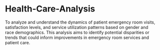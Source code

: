 # Health-Care-Analysis
To analyze and understand the dynamics of patient emergency room visits, satisfaction levels, and service utilization patterns based on gender and race demographics. This analysis aims to identify potential disparities or trends that could inform improvements in emergency room services and patient care.
